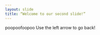 ```yaml
---
layout: slide
title: “Welcome to our second slide!”
---
```

poopoofoopoo
Use the left arrow to go back!
